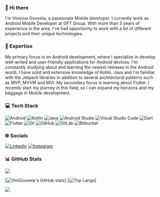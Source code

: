 ### 👋 Hi there 

I'm Vinicius Gouveia, a passionate Mobile developer. I currently work as Android Mobile Developer at GFT Group.
With more than 3 years of experience in the area, I've had opportunity to work with a lot of different projects and their unique technologies.

### 🚀 Expertise

My primary focus is on Android development, where I specialize in develop well-writed and user-friendly applications for Android devices. I'm constantly studying about and learning the newest releases in the Android world. I have solid and extensive knowledge of Kotlin, Java and I'm familiar with the Jetpack libraries in addition to several architectural patterns such as MVP, MVVM and MVI.
My secondary focus is learning about Flutter. I recently start my journey in this field, so I can expand my horizons and my baggage in Mobile development.

### 💻 Tech Stack

 ![Android](https://img.shields.io/badge/Android-3DDC84?style=for-the-badge&logo=android&logoColor=white) ![Kotlin](https://img.shields.io/badge/kotlin-%237F52FF.svg?style=for-the-badge&logo=kotlin&logoColor=white) ![Java](https://img.shields.io/badge/java-%23ED8B00.svg?style=for-the-badge&logo=openjdk&logoColor=white) ![Android Studio](https://img.shields.io/badge/Android%20Studio-3DDC84.svg?style=for-the-badge&logo=android-studio&logoColor=white) ![Visual Studio Code](https://img.shields.io/badge/Visual%20Studio%20Code-0078d7.svg?style=for-the-badge&logo=visual-studio-code&logoColor=white) ![Dart](https://img.shields.io/badge/dart-%230175C2.svg?style=for-the-badge&logo=dart&logoColor=white) ![Flutter](https://img.shields.io/badge/Flutter-%2302569B.svg?style=for-the-badge&logo=Flutter&logoColor=white) ![Git](https://img.shields.io/badge/git-%23F05033.svg?style=for-the-badge&logo=git&logoColor=white) ![GitHub](https://img.shields.io/badge/github-%23121011.svg?style=for-the-badge&logo=github&logoColor=white) ![GitLab](https://img.shields.io/badge/gitlab-%23181717.svg?style=for-the-badge&logo=gitlab&logoColor=white) ![Bitbucket](https://img.shields.io/badge/bitbucket-%230047B3.svg?style=for-the-badge&logo=bitbucket&logoColor=white)

### 🌐 Socials

[![LinkedIn](https://img.shields.io/badge/linkedin-%230077B5.svg?style=for-the-badge&logo=linkedin&logoColor=white)](https://www.linkedin.com/in/vinicius-gouveia-dev) [![Instagram](https://img.shields.io/badge/Instagram-%23E4405F.svg?style=for-the-badge&logo=Instagram&logoColor=white)](https://www.instagram.com/vini.gouveia)

### 📊 GitHub Stats

<a href="https://github.com/ViniGouveia/ViniGouveia">
  <img align="center" src="https://github-readme-stats.vercel.app/api/pin/?username=ViniGouveia&repo=ViniGouveia" />
</a>

[![ViniGouveia's GitHub stats](https://github-readme-stats.vercel.app/api?username=ViniGouveia&show_icons=true&bg_color=00000000)] [![Top Langs](https://github-readme-stats.vercel.app/api/top-langs/?username=ViniGouveia&layout=compact)]

<a href="https://github.com/ViniGouveia/ViniGouveia">
  <img align="center" src="https://github-readme-stats.vercel.app/api/pin/?username=ViniGouveia&repo=ViniGouveia" />
</a>
